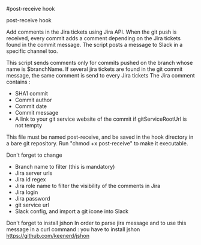 #post-receive hook

post-receive hook

Add comments in the Jira tickets using Jira API.
When the git push is received, every commit adds a comment depending on the Jira tickets found in the commit message.
The script posts a message to Slack in a specific channel too.

This script sends comments only for commits pushed on the branch whose name is $branchName.
If several jira tickets are found in the git commit message, the same comment is send to every Jira tickets
The Jira comment contains :
- SHA1 commit
- Commit author
- Commit date
- Commit message
- A link to your git service website of the commit if gitServiceRootUrl is not tempty

This file must be named post-receive, and be saved in the hook directory in a bare git repository.
Run "chmod +x post-receive" to make it executable.

Don't forget to change
- Branch name to filter (this is mandatory)
- Jira server urls
- Jira id regex
- Jira role name to filter the visibility of the comments in Jira
- Jira login
- Jira password
- git service url
- Slack config, and import a git icone into Slack

Don't forget to install jshon
In order to parse jira message and to use this message in a curl command : you have to install jshon
https://github.com/keenerd/jshon
